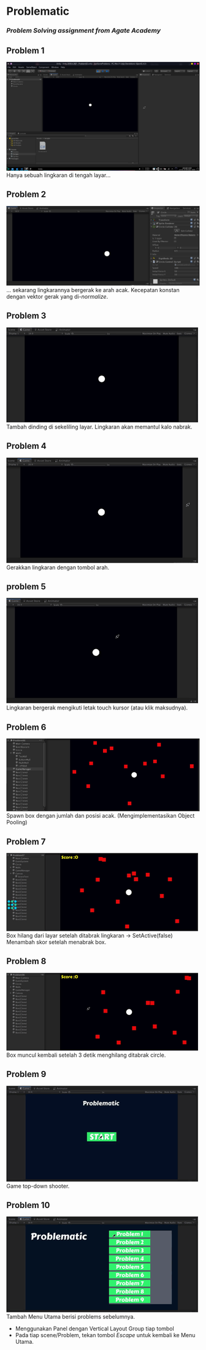 # Problematic
### *Problem Solving assignment from Agate Academy*

## Problem 1
![Problem 1](git-resources/p1.png)  
Hanya sebuah lingkaran di tengah layar...

## Problem 2
![Problem 2](git-resources/p2.png)  
... sekarang lingkarannya bergerak ke arah acak. Kecepatan konstan dengan vektor gerak yang di-*normalize*.

## Problem 3
![Problem 3](git-resources/p3.gif)  
Tambah dinding di sekeliling layar. Lingkaran akan memantul kalo nabrak.

## Problem 4
![Problem 4](git-resources/p4.gif)  
Gerakkan lingkaran dengan tombol arah.

## problem 5
![Problem 5](git-resources/p5.gif)  
Lingkaran bergerak mengikuti letak touch kursor (atau klik maksudnya).

## Problem 6
![Problem 6](git-resources/p6.png)  
Spawn box dengan jumlah dan posisi acak. (Mengimplementasikan Object Pooling)

## Problem 7
![Problem 7](git-resources/p7.gif)  
Box hilang dari layar setelah ditabrak lingkaran -> SetActive(false)  
Menambah skor setelah menabrak box.  

## Problem 8
![Problem 8](git-resources/p8.gif)  
Box muncul kembali setelah 3 detik menghilang ditabrak circle.  

## Problem 9
![Problem 9](git-resources/p9.gif)  
Game top-down shooter. 

## Problem 10
![Problem 10](git-resources/p10.gif)  
Tambah Menu Utama berisi problems sebelumnya.  
- Menggunakan Panel dengan Vertical Layout Group tiap tombol
- Pada tiap scene/Problem, tekan tombol *Escape* untuk kembali ke Menu Utama.
